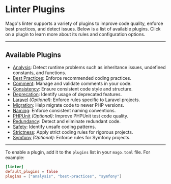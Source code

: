 # Linter Plugins

Mago's linter supports a variety of plugins to improve code quality, enforce best practices, and detect issues. Below is a list of available plugins. Click on a plugin to learn more about its rules and configuration options.

---

## Available Plugins

- [Analysis](linter/plugins/analysis.md): Detect runtime problems such as inheritance issues, undefined constants, and functions.
- [Best Practices](linter/plugins/best-practices.md): Enforce recommended coding practices.
- [Comment](linter/plugins/comment.md): Manage and validate comments in your code.
- [Consistency](linter/plugins/consistency.md): Ensure consistent code style and structure.
- [Deprecation](linter/plugins/deprecation.md): Identify usage of deprecated features.
- [Laravel](linter/plugins/laravel.md) _(Optional)_: Enforce rules specific to Laravel projects.
- [Migration](linter/plugins/migration.md): Help migrate code to newer PHP versions.
- [Naming](linter/plugins/naming.md): Enforce consistent naming conventions.
- [PHPUnit](linter/plugins/php-unit.md) _(Optional)_: Improve PHPUnit test code quality.
- [Redundancy](linter/plugins/redundancy.md): Detect and eliminate redundant code.
- [Safety](linter/plugins/safety.md): Identify unsafe coding patterns.
- [Strictness](linter/plugins/strictness.md): Apply strict coding rules for rigorous projects.
- [Symfony](linter/plugins/symfony.md) _(Optional)_: Enforce rules for Symfony projects.

---

To enable a plugin, add it to the `plugins` list in your `mago.toml` file. For example:

```toml
[linter]
default_plugins = false
plugins = ["analysis", "best-practices", "symfony"]
```
